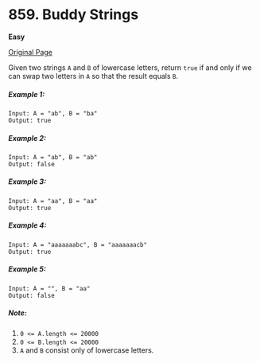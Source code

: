 # 859. Buddy Strings

**Easy**

[Original Page](https://leetcode.com/problems/buddy-strings/)

Given two strings `A` and `B` of lowercase letters, return `true` if and only if we can swap two letters in `A` so that the result equals `B`.

##### Example 1:
```
Input: A = "ab", B = "ba"
Output: true
```

##### Example 2:
```
Input: A = "ab", B = "ab"
Output: false
```

##### Example 3:
```
Input: A = "aa", B = "aa"
Output: true
```

##### Example 4:
```
Input: A = "aaaaaaabc", B = "aaaaaaacb"
Output: true
```

##### Example 5:
```
Input: A = "", B = "aa"
Output: false
```

##### Note:
1. `0 <= A.length <= 20000`
2. `0 <= B.length <= 20000`
3. `A` and `B` consist only of lowercase letters.